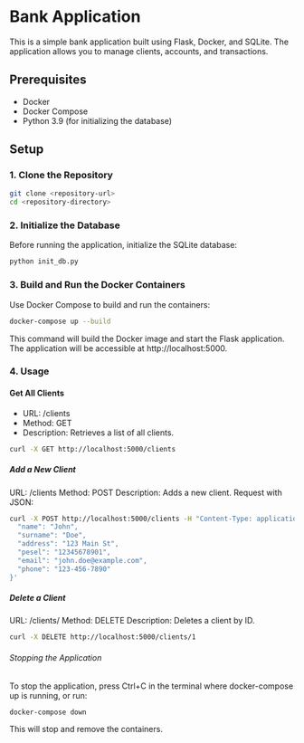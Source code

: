 # Bank Application

This is a simple bank application built using Flask, Docker, and SQLite. The application allows you to manage clients, accounts, and transactions.

## Prerequisites

- Docker
- Docker Compose
- Python 3.9 (for initializing the database)

## Setup

### 1. Clone the Repository

```sh
git clone <repository-url>
cd <repository-directory>
```
### 2. Initialize the Database

Before running the application, initialize the SQLite database:

```sh 
python init_db.py
```

### 3. Build and Run the Docker Containers

Use Docker Compose to build and run the containers:
```sh
docker-compose up --build
```

This command will build the Docker image and start the Flask application. The application will be accessible at http://localhost:5000.

### 4. Usage

#### Get All Clients
<ul>
  <li>URL: /clients</li>
  <li>Method: GET</li>
  <li>Description: Retrieves a list of all clients.</li>
</ul>

```sh
curl -X GET http://localhost:5000/clients
```

##### Add a New Client
URL: /clients
Method: POST
Description: Adds a new client.
Request with JSON:
```sh
curl -X POST http://localhost:5000/clients -H "Content-Type: application/json" -d '{
  "name": "John",
  "surname": "Doe",
  "address": "123 Main St",
  "pesel": "12345678901",
  "email": "john.doe@example.com",
  "phone": "123-456-7890"
}'
```

##### Delete a Client
URL: /clients/<id>
Method: DELETE
Description: Deletes a client by ID.
```sh
curl -X DELETE http://localhost:5000/clients/1
```

###### Stopping the Application
To stop the application, press Ctrl+C in the terminal where docker-compose up is running, or run:
```sh
docker-compose down
```
This will stop and remove the containers.
